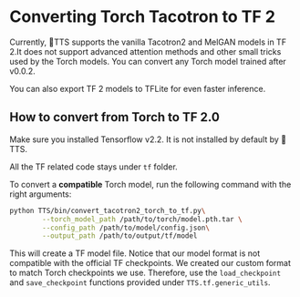 # Converting Torch Tacotron to TF 2

Currently, 🐸TTS supports the vanilla Tacotron2 and MelGAN models in TF 2.It does not support advanced attention methods and other small tricks used by the Torch models. You can convert any Torch model trained after v0.0.2.

You can also export TF 2 models to TFLite for even faster inference.

## How to convert from Torch to TF 2.0
Make sure you installed Tensorflow v2.2. It is not installed by default by :frog: TTS.

All the TF related code stays under ```tf``` folder.

To convert a **compatible** Torch model, run the following command with the right arguments:

```bash
python TTS/bin/convert_tacotron2_torch_to_tf.py\
        --torch_model_path /path/to/torch/model.pth.tar \
        --config_path /path/to/model/config.json\
        --output_path /path/to/output/tf/model
```

This will create a TF model file. Notice that our model format is not compatible with the official TF checkpoints. We created our custom format to match Torch checkpoints we use. Therefore, use the ```load_checkpoint``` and ```save_checkpoint``` functions provided under ```TTS.tf.generic_utils```.
